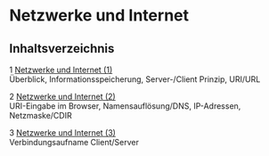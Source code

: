 # Netzwerke und Internet

## Inhaltsverzeichnis

1 [Netzwerke und Internet (1)](NETWORKING_sx_1.md)  
  Überblick, Informationsspeicherung, Server-/Client Prinzip, URI/URL

2 [Netzwerke und Internet (2)](NETWORKING_sx_2.md)  
  URI-Eingabe im Browser, Namensauflösung/DNS, IP-Adressen, Netzmaske/CDIR

3 [Netzwerke und Internet (3)](NETWORKING_sx_3.md)  
  Verbindungsaufname Client/Server
  